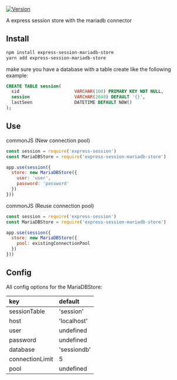 <a href="https://www.npmjs.com/package/vue"><img src="https://img.shields.io/npm/v/express-session-mariadb-store?sanitize=true" alt="Version"></a>

A express session store with the mariadb connector


## Install

```sh
npm install express-session-mariadb-store
yarn add express-session-mariadb-store
```

make sure you have a database with a table create like the following example:

```sql
CREATE TABLE session(
  sid                     VARCHAR(100) PRIMARY KEY NOT NULL,   
  session                 VARCHAR(2048) DEFAULT '{}',   
  lastSeen                DATETIME DEFAULT NOW() 
);
```

## Use

commonJS (New connection pool)

```js
const session = require('express-session')
const MariaDBStore = require('express-session-mariadb-store')

app.use(session({
  store: new MariaDBStore({
    user: 'user',
    password: 'password'
  })
}))
```

commonJS (Reuse connection pool)
```js
const session = require('express-session')
const MariaDBStore = require('express-session-mariadb-store')

app.use(session({
  store: new MariaDBStore({
    pool: existingConnectionPool
  })
}))
```


## Config
All config options for the MariaDBStore:

| key             | default     |
| :-------------- | :---------- |
| sessionTable    | 'session'   |
| host            | 'localhost' |
| user            | undefined   |
| password        | undefined   |
| database        | 'sessiondb' |
| connectionLimit | 5           |
| pool            | undefined   |

